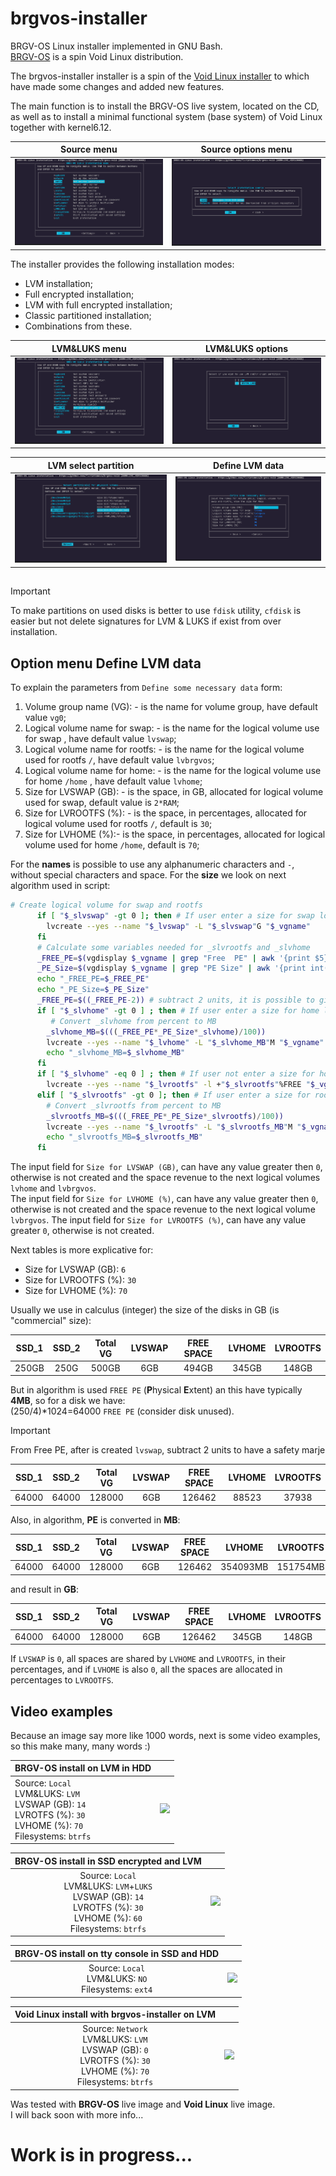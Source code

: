 # brgvos-installer
BRGV-OS Linux installer implemented in GNU Bash.  
[BRGV-OS](https://github.com/florintanasa/brgvos-void) is a spin Void Linux distribution.  

The brgvos-installer installer is a spin of the [Void Linux installer](https://github.com/void-linux/void-mklive/blob/master/installer.sh)
to which have made some changes and added new features.  

The main function is to install the BRGV-OS live system, located on the CD, as well as to install a minimal functional
system (base system) of Void Linux together with kernel6.12.

|                       Source menu                       |                      Source options menu                       |
|:-------------------------------------------------------:|:--------------------------------------------------------------:|
| ![Main menu](./screenshots/brgvos-installer-Source.png) | ![Source menu](./screenshots/brgvos-installer-Source_menu.png) |

The installer provides the following installation modes:
* LVM installation; 
* Full encrypted installation;
* LVM with full encrypted installation;
* Classic partitioned installation;
* Combinations from these.

|                                   LVM&LUKS menu                                   |                             LVM&LUKS options                             |
|:---------------------------------------------------------------------------------:|:------------------------------------------------------------------------:|
|        ![LVM&LUKS menu](./screenshots/brgvos-installer-LVM_LUKS_menu.png)         | ![LVM&LUKS options](./screenshots/brgvos-installer-LVM_LUKS_options.png) |


|                               LVM select partition                                |                            Define LVM data                             |
|:---------------------------------------------------------------------------------:|:----------------------------------------------------------------------:|
| ![LVM select partition](./screenshots/brgvos-installer-LVM_select_partititon.png) | ![Define LVM data](./screenshots/brgvos-installer-LVM_define_data.png) |
## 

> [!IMPORTANT]  
> To make partitions on used disks is better to use `fdisk` utility, `cfdisk` is easier but not delete signatures 
> for LVM & LUKS if exist from over installation. 
  
## Option menu Define LVM data
To explain the parameters from `Define some necessary data` form:  
1. Volume group name (VG): - is the name for volume group, have default value `vg0`;
2. Logical volume name for swap: - is the name for the logical volume use for swap , have default value `lvswap`;
3. Logical volume name for rootfs: - is the name for the logical volume used for rootfs `/`, have default value `lvbrgvos`;
4. Logical volume name for home: - is the name for the logical volume use for home `/home` , have default value `lvhome`;
5. Size for LVSWAP (GB): - is the space, in GB, allocated for logical volume used for swap, default value is `2*RAM`;
6. Size for LVROOTFS (%): - is the space, in percentages, allocated for logical volume used for rootfs `/`, default is `30`;
7. Size for LVHOME (%):- is the space, in percentages, allocated for logical volume used for home `/home`, default is `70`;

For the **names** is possible to use any alphanumeric characters and `-`, without special characters and space.
For the **size** we look on next algorithm used in script:
```bash
# Create logical volume for swap and rootfs
      if [ "$_slvswap" -gt 0 ]; then # If user enter a size for swap logical volume create this lvswap
        lvcreate --yes --name "$_lvswap" -L "$_slvswap"G "$_vgname"
      fi
      # Calculate some variables needed for _slvrootfs and _slvhome
      _FREE_PE=$(vgdisplay $_vgname | grep "Free  PE" | awk '{print $5}')
      _PE_Size=$(vgdisplay $_vgname | grep "PE Size" | awk '{print int($3)}')
      echo "_FREE_PE=$_FREE_PE"
      echo "_PE_Size=$_PE_Size"
      _FREE_PE=$((_FREE_PE-2)) # subtract 2 units, it is possible to give an error for 100% (rounded to the whole number)
      if [ "$_slvhome" -gt 0 ] ; then # If user enter a size for home logical volume
         # Convert _slvhome from percent to MB
        _slvhome_MB=$(((_FREE_PE*_PE_Size*_slvhome)/100))
        lvcreate --yes --name "$_lvhome" -L "$_slvhome_MB"M "$_vgname"
        echo "_slvhome_MB=$_slvhome_MB"
      fi
      if [ "$_slvhome" -eq 0 ] ; then # If user not enter a size for home logical volume make lvrootfs xxx% from Free
        lvcreate --yes --name "$_lvrootfs" -l +"$_slvrootfs"%FREE "$_vgname"
      elif [ "$_slvrootfs" -gt 0 ]; then # If user enter a size for rootfs logical volume create this lvrootfs
        # Convert _slvrootfs from percent to MB
        _slvrootfs_MB=$(((_FREE_PE*_PE_Size*_slvrootfs)/100))
        lvcreate --yes --name "$_lvrootfs" -L "$_slvrootfs_MB"M "$_vgname"
        echo "_slvrootfs_MB=$_slvrootfs_MB"
      fi
```

The input field for `Size for LVSWAP (GB)`, can have any value greater then `0`, otherwise is not created and the space revenue 
to the next logical volumes `lvhome` and `lvbrgvos`.  
The input field for `Size for LVHOME (%)`, can have any value greater then `0`, otherwise is not created and the space revenue
to the next logical volume `lvbrgvos`.
The input field for `Size for LVROOTFS (%)`, can have any value greater `0`, otherwise is not created.

Next tables is more explicative for:
* Size for LVSWAP (GB):  `6`  
* Size for LVROOTFS (%): `30`  
* Size for LVHOME (%):   `70`  

Usually we use in calculus (integer) the size of the disks in GB (is "commercial" size):

| SSD_1 | SSD_2 | Total VG | LVSWAP | FREE SPACE | LVHOME | LVROOTFS |
|:-----:|:-----:|:--------:|:------:|:----------:|:------:|:--------:|
| 250GB | 250G  |  500GB   |  6GB   |   494GB    | 345GB  |  148GB   |

But in algorithm is used `FREE PE` (**P**hysical **E**xtent) an this have typically **4MB**, so for a disk we have:  
(250/4)*1024=64000 `FREE PE` (consider disk unused).  

> [!IMPORTANT]  
> From Free PE, after is created `lvswap`, subtract 2 units to have a safety marje

| SSD_1 | SSD_2 | Total VG | LVSWAP | FREE SPACE | LVHOME | LVROOTFS |
|:-----:|:-----:|:--------:|:------:|:----------:|:------:|:--------:|
| 64000 | 64000 |  128000  |  6GB   |   126462   | 88523  |  37938   |

Also, in algorithm, **PE** is converted in **MB**:

| SSD_1 | SSD_2 | Total VG | LVSWAP | FREE SPACE |  LVHOME  | LVROOTFS |
|:-----:|:-----:|:--------:|:------:|:----------:|:--------:|:--------:|
| 64000 | 64000 |  128000  |  6GB   |   126462   | 354093MB | 151754MB |

and result in **GB**:

| SSD_1 | SSD_2 | Total VG | LVSWAP | FREE SPACE | LVHOME | LVROOTFS |
|:-----:|:-----:|:--------:|:------:|:----------:|:------:|:--------:|
| 64000 | 64000 |  128000  |  6GB   |   126462   | 345GB  |  148GB   |

If `LVSWAP` is `0`, all spaces are shared by `LVHOME` and `LVROOTFS`, in their percentages, and if `LVHOME` is also `0`,
all the spaces are allocated in percentages to `LVROOTFS`.

## Video examples
Because an image say more like 1000 words, next is some video examples, so this make many, many words :)  

| BRGV-OS install on LVM in HDD                                                                                                 |                                                                                                                                      |
|:------------------------------------------------------------------------------------------------------------------------------|:------------------------------------------------------------------------------------------------------------------------------------:|
| Source: `Local`</br>LVM&LUKS: `LVM`</br>LVSWAP (GB): `14`</br>LVROTFS (%): `30`</br>LVHOME (%): `70`</br>Filesystems: `btrfs` | [<img src="https://img.youtube.com/vi/8uVmGKrpThI/maxresdefault.jpg"/>](https://www.youtube.com/embed/8uVmGKrpThI?autoplay=1&mute=1) |

|                                               BRGV-OS install in SSD encrypted and LVM                                               |                                                                                                                                      |
|:------------------------------------------------------------------------------------------------------------------------------------:|:------------------------------------------------------------------------------------------------------------------------------------:|
| Source: `Local`</br>LVM&LUKS: `LVM`+`LUKS`</br>LVSWAP (GB): `14`</br>LVROTFS (%): `30`</br>LVHOME (%): `60`</br>Filesystems: `btrfs` | [<img src="https://img.youtube.com/vi/bk30gESYeJU/maxresdefault.jpg"/>](https://www.youtube.com/embed/bk30gESYeJU?autoplay=1&mute=1) |

|      BRGV-OS install on tty console in SSD and HDD       |                                                                                                                                      |
|:--------------------------------------------------------:|:------------------------------------------------------------------------------------------------------------------------------------:|
| Source: `Local`</br>LVM&LUKS: `NO`</br>Filesystems: `ext4` | [<img src="https://img.youtube.com/vi/dD8Q4JN7lYw/maxresdefault.jpg"/>](https://www.youtube.com/embed/dD8Q4JN7lYw?autoplay=1&mute=1) |

|                                        Void Linux install with brgvos-installer on LVM                                         |                                                                                                                                      |
|:------------------------------------------------------------------------------------------------------------------------------:|:------------------------------------------------------------------------------------------------------------------------------------:|
| Source: `Network`</br>LVM&LUKS: `LVM`</br>LVSWAP (GB): `0`</br>LVROTFS (%): `30`</br>LVHOME (%): `70`</br>Filesystems: `btrfs` | [<img src="https://img.youtube.com/vi/x9IMfU4ZXuw/maxresdefault.jpg"/>](https://www.youtube.com/embed/x9IMfU4ZXuw?autoplay=1&mute=1) |

Was tested with **BRGV-OS** live image and **Void Linux** live image.  
I will back soon with more info...
# Work is in progress...